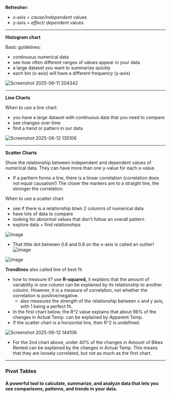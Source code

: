 **Refresher:**
* x-axis = *cause/independent* values
* y-axis = *effect/ dependent* values

---

**Histogram chart**

Basic guidelines:

* continuous numerical data
* see how often different ranges of values appear in your data
* a large dataset you want to summarize quickly
* each bin (x-axis) will have a different frequency (y-axis)
  
![Screenshot 2025-06-11 204342](https://github.com/user-attachments/assets/f8804035-1169-4d39-87c1-a12379746738)

---

**Line Charts**

When to use a line chart:
* you have a large dataset with continuous data that you need to compare
* see changes over time
* find a trend or pattern in our data

 ![Screenshot 2025-06-12 135106](https://github.com/user-attachments/assets/40ff8e20-25c7-46fb-8bce-1b46db243db4)

---

**Scatter Charts**

Show the relationship between independent and dependent values of numerical data. They can have more than one y-value for each x-value. 
* If a parttern forms a line, there is a linear correlation (correlation does not equal causation!) The closer the markers are to a straight line, the stronger the correlation.

When to use a scatter chart
* see if there is a relationship btwn 2 columns of numerical data
* have lots of data to compare
* looking for abnormal values that don't follow an overall pattern
* explore data + find relationships

![image](https://github.com/user-attachments/assets/1408bb16-8421-4131-84bb-c40e5d40d24c)
* That little dot between 0.6 and 0.8 on the x-axis is called an outlier! 
![image](https://github.com/user-attachments/assets/e0beb286-c87a-4021-9264-c3cb0c35d736)

![image](https://github.com/user-attachments/assets/20acf326-0ea4-4dbb-b4d3-6916feeed4e3)

**Trendlines**
also called line of best fit
* how to measure it? use **R-squared,** it explains that the amount of variability in one column can be explained by its relationship to another column. However, it is a measure of correlation, not whether the correlation is positive/negative.
    * also measures the strength of the relationship between x and y axis, with 1 being a perfect fit.
* In the first chart below, the R^2 value explains that about 98% of the changes in Actual Temp. can be explained by Apparent Temp.
* If the scatter chart is a horizontal line, then R^2 is undefined. 
  
![Screenshot 2025-06-12 144106](https://github.com/user-attachments/assets/124def4e-9c6c-4151-b68a-fed98a44489a)

* For the 2nd chart above, under 40% of the changes in Amount of Bikes Rented can be explained by the changes in Actual Temp. This means that they are loosely correlated, but not as much as the first chart.
  
---

### Pivot Tables
#### A powerful tool to calculate, summarize, and analyze data that lets you see comparisons, patterns, and trends in your data.




